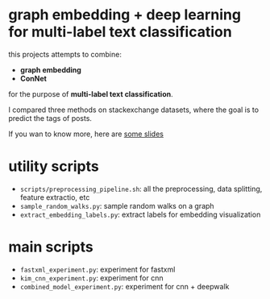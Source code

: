 # graph embedding + deep learning for multi-label text classification

this projects attempts to combine:

- **graph embedding**
- **ConNet**

for the purpose of **multi-label text classification**.

I compared three methods on stackexchange datasets, where the goal is to predict the tags of posts.

If you wan to know more, here are [some slides](https://github.com/xiaohan2012/network_embedding/blob/master/project-slides.pdf)

# utility scripts

- `scripts/preprocessing_pipeline.sh`: all the preprocessing, data splitting, feature extractio, etc
- `sample_random_walks.py`: sample random walks on a graph
- `extract_embedding_labels.py`: extract labels for embedding visualization

# main scripts

- `fastxml_experiment.py`: experiment for fastxml
- `kim_cnn_experiment.py`: experiment for cnn
- `combined_model_experiment.py`: experiment for cnn + deepwalk
